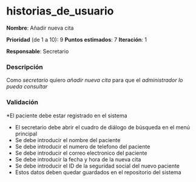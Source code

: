 # historias_de_usuario

**Nombre**: Añadir nueva cita

**Prioridad** (de 1 a 10): 9
**Puntos estimados**: 7
**Iteración**: 1

**Responsable**: Secretario

### Descripción

Como *secretario* quiero *añadir nueva cita* para que el *administrador lo pueda consultar*

### Validación

*El paciente debe estar registrado en el sistema
* El secretario debe abrir el cuadro de diálogo de búsqueda en el menú principal
* Se debe introducir el nombre del paciente
* Se debe introducir el numero de telefono del paciente
* Se debe introducir el correo electronico del paciente
* Se debe introducir la fecha y hora de la nueva cita
* Se debe introducir el ID de la seguridad social del nuevo paciente
* Estos datos deben quedar guardados en el repositorio del sistema
